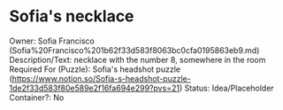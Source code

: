 # Sofia's necklace

Owner: Sofia Francisco (Sofia%20Francisco%201b62f33d583f8063bc0cfa0195863eb9.md)
Description/Text: necklace with the number 8, somewhere in the room
Required For (Puzzle): Sofia's headshot puzzle (https://www.notion.so/Sofia-s-headshot-puzzle-1de2f33d583f80e589e2f16fa694e299?pvs=21)
Status: Idea/Placeholder
Container?: No